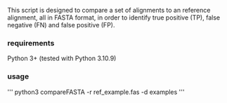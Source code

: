 <p>This script is designed to compare a set of alignments to an reference alignment, all in FASTA format,
   in order to identify true positive (TP), false negative (FN) and false positive (FP).</p>

### requirements
Python 3+ (tested with Python 3.10.9)

### usage
'''
python3 compareFASTA -r ref_example.fas -d examples
'''





